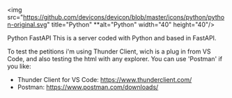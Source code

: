 # <div>
  <img src="https://github.com/devicons/devicon/blob/master/icons/python/python-original.svg" title="Python" **alt="Python" width="40" height="40"/>
</div> Python FastAPI
This is a server coded with Python and based in FastAPI.

To test the petitions i'm using Thunder Client, wich is a plug in from VS Code, and also testing the html with any explorer. You can use 'Postman' if you like:

- Thunder Client for VS Code: https://www.thunderclient.com/
- Postman: https://www.postman.com/downloads/
